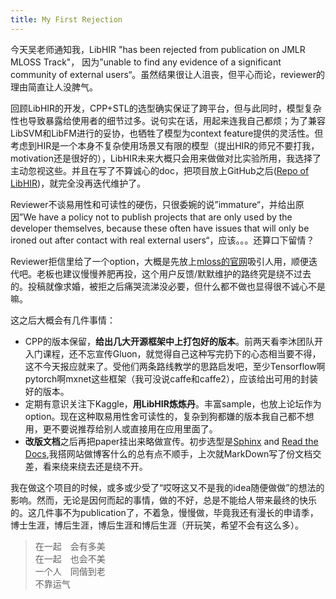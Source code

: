 ```yaml
---
title: My First Rejection
---
```


今天吴老师通知我，LibHIR "has been rejected from publication on JMLR MLOSS Track"， 因为”unable to find any evidence of a significant community of external users“。虽然结果很让人沮丧，但平心而论，reviewer的理由简直让人没脾气。

回顾LibHIR的开发，CPP+STL的选型确实保证了跨平台，但与此同时，模型复杂性也导致暴露给使用者的细节过多。说句实在话，用起来连我自己都烦；为了兼容LibSVM和LibFM进行的妥协，也牺牲了模型为context feature提供的灵活性。但考虑到HIR是一个本身不复杂使用场景又有限的模型（提出HIR的师兄不要打我，motivation还是很好的），LibHIR未来大概只会用来做做对比实验所用，我选择了主动忽视这些。并且在写了不算诚心的doc，把项目放上GitHub之后([Repo of LibHIR](https://github.com/TagineerDai/LibHIR))，就完全没再迭代维护了。

Reviewer不谈易用性和可读性的硬伤，只很委婉的说”immature“，并给出原因”We have a policy not to publish projects that are only used by the developer themselves, because these often have issues that will only be ironed out after contact with real external users“，应该。。。还算口下留情？

Reviewer拒信里给了一个option，大概是先放上[mloss的官网](mloss.org)吸引人用，顺便迭代吧。老板也建议慢慢养肥再投，这个用户反馈/默默维护的路终究是绕不过去的。投稿就像求婚，被拒之后痛哭流涕没必要，但什么都不做也显得很不诚心不是嘛。

这之后大概会有几件事情：
+ CPP的版本保留，**给出几大开源框架中上打包好的版本**。前两天看李沐团队开入门课程，还不忘宣传Gluon，就觉得自己这种写完扔下的心态相当要不得，这不今天报应就来了。受他们两条路线教学的思路启发吧，至少Tensorflow啊pytorch啊mxnet这些框架（我可没说caffe和caffe2），应该给出可用的封装好的版本。
+ 定期有意识关注下Kaggle，**用LibHIR炼炼丹**。丰富sample，也放上论坛作为option。现在这种取易用性舍可读性的，复杂到狗都嫌的版本我自己都不想用，更不要说推荐给别人或直接用在应用里面了。
+ **改版文档**之后再把paper挂出来略做宣传。初步选型是[Sphinx](http://www.sphinx-doc.org/en/stable/) and [Read the Docs](https://readthedocs.org/),我搭网站做博客什么的总有点不顺手，上次就MarkDown写了份文档交差，看来绕来绕去还是绕不开。

我在做这个项目的时候，或多或少受了“哎呀这又不是我的idea随便做做”的想法的影响。然而，无论是因何而起的事情，做的不好，总是不能给人带来最终的快乐的。这几件事不为publication了，不着急，慢慢做，毕竟我还有漫长的申请季，博士生涯，博后生涯，博后生涯和博后生涯（开玩笑，希望不会有这么多）。

> 在一起　会有多美  
> 在一起　也会不美  
> 一个人　同偕到老  
> 不靠运气  
